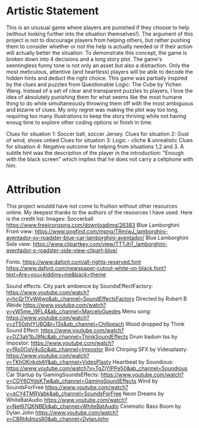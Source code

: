 # Artistic Statement
This is an unusual game where players are punished if they choose to help (without looking further into the situation themselves!). The argument of this project is not to discourage players from helping others, but rather pushing them to consider whether or not the help is actually needed or if their action will actually better the situation. To demonstrate this concept, the game is broken down into 4 decisions and a long story plot. The game's seemingless funny tone is not only an asset but also a distraction. Only the most meticulous, attentive (and heartless) players will be able to decode the hidden hints and deduct the right choice. This game was partially inspired by the clues and puzzles from Questionable Logic: The Cube by Yichen Wang. Instead of a set of clear and transparent puzzles to players, I love the idea of absolutely punishing them for what seems like the most humane thing to do while simultaneously throwing them off with the most ambiguous and bizarre of clues. My only regret was making the plot way too long, requiring too many illustrations to keep the story thriving while not having enoug time to explore other coding options or finish in time.

Clues for situation 1: Soccer ball, soccer Jersey.
Clues for situation 2: Gust of wind, shoes untied
Clues for situation 3: Logic - cliche & unrealistic 
Clues for situation 4: Negative outcome for helping from situations 1,2 and 3. A subtle hint was the description of the player in the introduction: "Enough with the black screen" which implies that he does not carry a cellphone with him. 


# Attribution
This project wouldd have not come to fruition without other resources online. My deepest thanks to the authors of the resources I have used.
Here is the credit list:
Images:
Soccerball
https://www.freeiconspng.com/downloadimg/26383
Blue Lamborghini Front view:
https://www.pngfind.com/mpng/TRmiwJ_lamborghini-aventador-sv-roadster-blue-car-lamborghini-aventador/
Blue Lamborghini Side view:
https://www.clipartkey.com/view/TTTJhT_lamborghini-aventador-s-roadster-side-view-clipart-blue/

Fonts:
https://www.dafont.com/all-rights-reserved.font
https://www.dafont.com/newspaper-cutout-white-on-black.font?text=Are+you+kidding+me&back=theme

Sound effects:
City park ambience by SoundsEffectFactory:
https://www.youtube.com/watch?v=hcQr1YvW4wo&ab_channel=SoundEffectsFactory
Directed by Robert B Weide
https://www.youtube.com/watch?v=yW5me_l9FL4&ab_channel=MarceloGuedes
Menu song:
https://www.youtube.com/watch?v=zT50dvlYUBQ&t=13s&ab_channel=Chillpeach
Wood dropped by Think Sound Effect:
https://www.youtube.com/watch?v=DZ3aV1bJ9Nc&ab_channel=ThinkSoundEffects
Drum badum tss by Impostor:
https://www.youtube.com/watch?v=fRs0OqV4uSc&ab_channel=Impostor
Bird Chirping SFX by Videoplasty:
https://www.youtube.com/watch?v=TKhOKnkxbAY&ab_channel=VideoPlasty
Heartbeat by Soundious:
https://www.youtube.com/watch?v=TgZjYIPPe50&ab_channel=Soundious
Car Startup by GamingSoundsEffects:
https://www.youtube.com/watch?v=CDY6OYdsKTw&ab_channel=GamingSoundEffects
Wind by SoundsForFree
https://www.youtube.com/watch?v=qCY4TMRVabk&ab_channel=SoundsForFree
Neon Dreams by WhiteBatAudio
https://www.youtube.com/watch?v=Net67QKNBEk&ab_channel=WhiteBatAudio
Cinematic Bass Boom by Dylan John
https://www.youtube.com/watch?v=CBRt4dmzs80&ab_channel=DylanJohn

